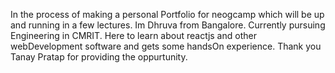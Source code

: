 In the process of making a personal Portfolio
for neogcamp which will be up and running in a few lectures.
Im Dhruva from Bangalore.
Currently pursuing Engineering in CMRIT.
Here to learn about reactjs and other webDevelopment software and gets some handsOn experience.
Thank you Tanay Pratap
for providing the oppurtunity.